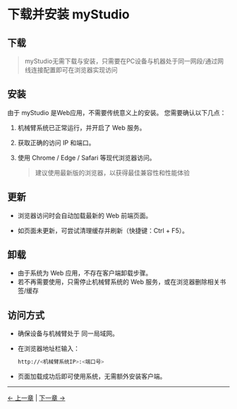 # 下载并安装 myStudio

## 下载 

>  myStudio无需下载与安装，只需要在PC设备与机器处于同一网段/通过网线连接配置即可在浏览器实现访问

## 安装

由于 myStudio 是Web应用，不需要传统意义上的安装。
您需要确认以下几点：
1. 机械臂系统已正常运行，并开启了 Web 服务。
2. 获取正确的访问 IP 和端口。
3. 使用 Chrome / Edge / Safari 等现代浏览器访问。
   
   > 建议使用最新版的浏览器，以获得最佳兼容性和性能体验

## 更新

- 浏览器访问时会自动加载最新的 Web 前端页面。

- 如页面未更新，可尝试清理缓存并刷新（快捷键：Ctrl + F5）。

## 卸载

- 由于系统为 Web 应用，不存在客户端卸载步骤。
- 若不再需要使用，只需停止机械臂系统的 Web 服务，或在浏览器删除相关书签/缓存

## 访问方式

- 确保设备与机械臂处于 同一局域网。
- 在浏览器地址栏输入：
  
  ```bash
  http://<机械臂系统IP>:<端口号>
  ```
- 页面加载成功后即可使用系统，无需额外安装客户端。


---

[← 上一章](./5.1.1-myStudioFirstUse.md) | [下一章 →](./5.1.3-interface_description.md)